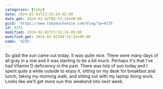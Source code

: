 ```yaml
---
categories: [toby]
date: 2024-02-01T23:53:24-05:00
date_gmt: 2024-02-02T04:53:24+00:00
guid: 'https://www.tobymackenzie.com/blog/?p=4235'
id: 4235
modified: 2024-02-01T23:53:24-05:00
modified_gmt: 2024-02-02T04:53:24+00:00
name: '4235'
---
```


So glad the sun came out today.  It was quite nice.  There were many days of all gray in a row and it was starting to be a bit much.<!--more-->  Perhaps it's that I've had Vitamin D deficiency in the past.  There was lots of sun today and I spent quite a while outside to enjoy it, sitting on my desk for breakfast and lunch, taking my morning walk, and sitting out with my laptop doing work.  Looks like we'll get more sun this weekend into next week.
